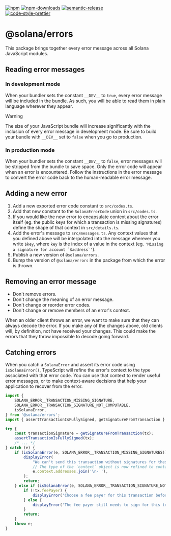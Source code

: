 [![npm][npm-image]][npm-url]
[![npm-downloads][npm-downloads-image]][npm-url]
[![semantic-release][semantic-release-image]][semantic-release-url]
<br />
[![code-style-prettier][code-style-prettier-image]][code-style-prettier-url]

[code-style-prettier-image]: https://img.shields.io/badge/code_style-prettier-ff69b4.svg?style=flat-square
[code-style-prettier-url]: https://github.com/prettier/prettier
[npm-downloads-image]: https://img.shields.io/npm/dm/@solana/errors/experimental.svg?style=flat
[npm-image]: https://img.shields.io/npm/v/@solana/errors/experimental.svg?style=flat
[npm-url]: https://www.npmjs.com/package/@solana/errors/v/experimental
[semantic-release-image]: https://img.shields.io/badge/%20%20%F0%9F%93%A6%F0%9F%9A%80-semantic--release-e10079.svg
[semantic-release-url]: https://github.com/semantic-release/semantic-release

# @solana/errors

This package brings together every error message across all Solana JavaScript modules.

## Reading error messages

### In development mode

When your bundler sets the constant `__DEV__` to `true`, every error message will be included in the bundle. As such, you will be able to read them in plain language wherever they appear.

> [!WARNING]
> The size of your JavaScript bundle will increase significantly with the inclusion of every error message in development mode. Be sure to build your bundle with `__DEV__` set to `false` when you go to production.

### In production mode

When your bundler sets the constant `__DEV__` to `false`, error messages will be stripped from the bundle to save space. Only the error code will appear when an error is encountered. Follow the instructions in the error message to convert the error code back to the human-readable error message.

## Adding a new error

1. Add a new exported error code constant to `src/codes.ts`.
2. Add that new constant to the `SolanaErrorCode` union in `src/codes.ts`.
3. If you would like the new error to encapsulate context about the error itself (eg. the public keys for which a transaction is missing signatures) define the shape of that context in `src/details.ts`.
4. Add the error's message to `src/messages.ts`. Any context values that you defined above will be interpolated into the message wherever you write `$key`, where `key` is the index of a value in the context (eg. ``'Missing a signature for account `$address`'``).
5. Publish a new version of `@solana/errors`.
6. Bump the version of `@solana/errors` in the package from which the error is thrown.

## Removing an error message

-   Don't remove errors.
-   Don't change the meaning of an error message.
-   Don't change or reorder error codes.
-   Don't change or remove members of an error's context.

When an older client throws an error, we want to make sure that they can always decode the error. If you make any of the changes above, old clients will, by definition, not have received your changes. This could make the errors that they throw impossible to decode going forward.

## Catching errors

When you catch a `SolanaError` and assert its error code using `isSolanaError()`, TypeScript will refine the error's context to the type associated with that error code. You can use that context to render useful error messages, or to make context-aware decisions that help your application to recover from the error.

```ts
import {
    SOLANA_ERROR__TRANSACTION_MISSING_SIGNATURE,
    SOLANA_ERROR__TRANSACTION_SIGNATURE_NOT_COMPUTABLE,
    isSolanaError,
} from '@solana/errors';
import { assertTransactionIsFullySigned, getSignatureFromTransaction } from '@solana/transactions';

try {
    const transactionSignature = getSignatureFromTransaction(tx);
    assertTransactionIsFullySigned(tx);
    /* ... */
} catch (e) {
    if (isSolanaError(e, SOLANA_ERROR__TRANSACTION_MISSING_SIGNATURES)) {
        displayError(
            "We can't send this transaction without signatures for these addresses:\n- %s",
            // The type of the `context` object is now refined to contain `addresses`.
            e.context.addresses.join('\n- '),
        );
        return;
    } else if (isSolanaError(e, SOLANA_ERROR__TRANSACTION_SIGNATURE_NOT_COMPUTABLE)) {
        if (!tx.feePayer) {
            displayError('Choose a fee payer for this transaction before sending it');
        } else {
            displayError('The fee payer still needs to sign for this transaction');
        }
        return;
    }
    throw e;
}
```
